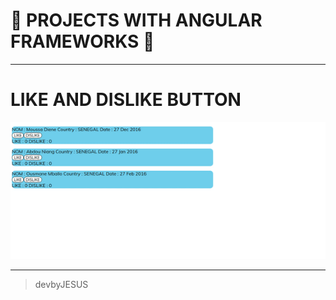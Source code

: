 # :rose: PROJECTS WITH ANGULAR FRAMEWORKS :rose:

___

# LIKE AND DISLIKE BUTTON 

![test](gifs/like.gif)
___

>devbyJESUS